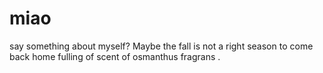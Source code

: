 # miao
say something about myself?
Maybe the fall is not a right season to come back home fulling of scent of osmanthus fragrans .

